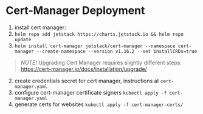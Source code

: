 # Cert-Manager Deployment

1) install cert manager:
  1) `helm repo add jetstack https://charts.jetstack.io && helm repo update`
  2) `helm install cert-manager jetstack/cert-manager --namespace cert-manager --create-namespace --version v1.16.2 --set installCRDs=true`
  > *NOTE!* Upgrading Cert Manager requires slightly different steps: https://cert-manager.io/docs/installation/upgrade/
2) create credentials secret for cert manager, instructions at `cert-manager.yaml`
3) configure cert-manager certificate signers `kubectl apply -f cert-manager.yaml`
4) generate certs for websites `kubectl apply -f cert-manager-certs/`
